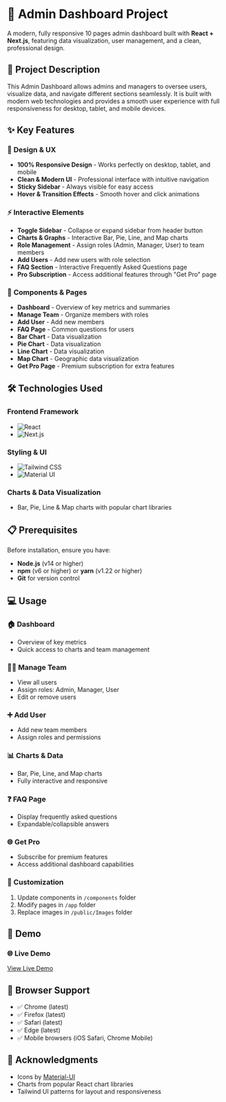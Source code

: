 # 🌟 Admin Dashboard Project

A modern, fully responsive 10 pages admin dashboard built with **React + Next.js**, featuring data visualization, user management, and a clean, professional design.

## 📖 Project Description

This Admin Dashboard allows admins and managers to oversee users, visualize data, and navigate different sections seamlessly. It is built with modern web technologies and provides a smooth user experience with full responsiveness for desktop, tablet, and mobile devices.

## ✨ Key Features

### 🎨 **Design & UX**
- **100% Responsive Design** - Works perfectly on desktop, tablet, and mobile
- **Clean & Modern UI** - Professional interface with intuitive navigation
- **Sticky Sidebar** - Always visible for easy access
- **Hover & Transition Effects** - Smooth hover and click animations

### ⚡ **Interactive Elements**
- **Toggle Sidebar** - Collapse or expand sidebar from header button
- **Charts & Graphs** - Interactive Bar, Pie, Line, and Map charts
- **Role Management** - Assign roles (Admin, Manager, User) to team members
- **Add Users** - Add new users with role selection
- **FAQ Section** - Interactive Frequently Asked Questions page
- **Pro Subscription** - Access additional features through "Get Pro" page

### 📱 **Components & Pages**
- **Dashboard** - Overview of key metrics and summaries
- **Manage Team** - Organize members with roles
- **Add User** - Add new members
- **FAQ Page** - Common questions for users
- **Bar Chart** - Data visualization
- **Pie Chart** - Data visualization
- **Line Chart** - Data visualization
- **Map Chart** - Geographic data visualization
- **Get Pro Page** - Premium subscription for extra features

## 🛠️ Technologies Used

### **Frontend Framework**
- ![React](https://img.shields.io/badge/React-18.2+-61DAFB?logo=react&logoColor=white)
- ![Next.js](https://img.shields.io/badge/Next.js-15.5.4-000000?logo=next.js&logoColor=white)

### **Styling & UI**
- ![Tailwind CSS](https://img.shields.io/badge/Tailwind_CSS-3.3+-06B6D4?logo=tailwind-css&logoColor=white)
- ![Material UI](https://img.shields.io/badge/Material--UI-007FFF?logo=mui&logoColor=white)

### **Charts & Data Visualization**
- Bar, Pie, Line & Map charts with popular chart libraries

## 📋 Prerequisites

Before installation, ensure you have:

- **Node.js** (v14 or higher)
- **npm** (v6 or higher) or **yarn** (v1.22 or higher)
- **Git** for version control

## 💻 Usage

### 🏠 Dashboard
- Overview of key metrics
- Quick access to charts and team management

### 👨‍💻 Manage Team
- View all users
- Assign roles: Admin, Manager, User
- Edit or remove users

### ➕ Add User
- Add new team members
- Assign roles and permissions

### 📊 Charts & Data
- Bar, Pie, Line, and Map charts
- Fully interactive and responsive

### ❓ FAQ Page
- Display frequently asked questions
- Expandable/collapsible answers

### 🌐 Get Pro
- Subscribe for premium features
- Access additional dashboard capabilities

### 🔧 Customization
1. Update components in `/components` folder
2. Modify pages in `/app` folder
3. Replace images in `/public/Images` folder

## 🎯 Demo

### 🌐 Live Demo
[View Live Demo](admindashboarddam.netlify.app)

## 📱 Browser Support
- ✅ Chrome (latest)
- ✅ Firefox (latest)
- ✅ Safari (latest)
- ✅ Edge (latest)
- ✅ Mobile browsers (iOS Safari, Chrome Mobile)

## 🙏 Acknowledgments
- Icons by [Material-UI](https://mui.com/material-ui/material-icons/)
- Charts from popular React chart libraries
- Tailwind UI patterns for layout and responsiveness
